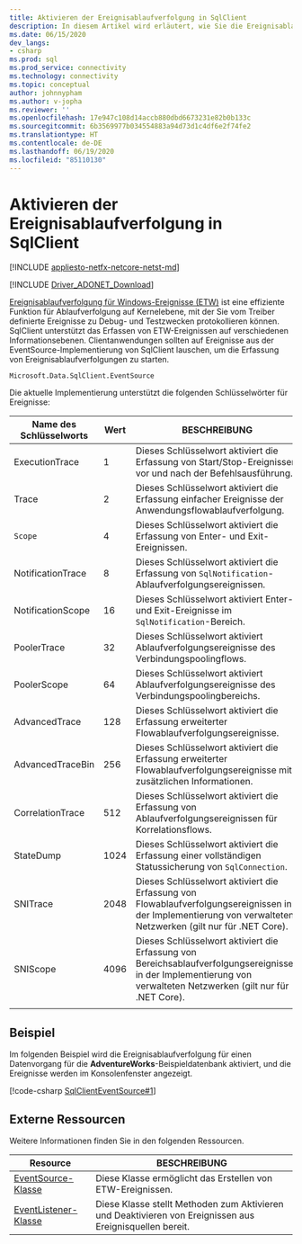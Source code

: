 ```yaml
---
title: Aktivieren der Ereignisablaufverfolgung in SqlClient
description: In diesem Artikel wird erläutert, wie Sie die Ereignisablaufverfolgung in SqlClient aktivieren, indem Sie einen Ereignislistener implementieren. Außerdem erfahren Sie, wie Sie auf Ereignisdaten zugreifen.
ms.date: 06/15/2020
dev_langs:
- csharp
ms.prod: sql
ms.prod_service: connectivity
ms.technology: connectivity
ms.topic: conceptual
author: johnnypham
ms.author: v-jopha
ms.reviewer: ''
ms.openlocfilehash: 17e947c108d14accb880dbd6673231e82b0b133c
ms.sourcegitcommit: 6b3569977b034554883a94d73d1c4df6e2f74fe2
ms.translationtype: HT
ms.contentlocale: de-DE
ms.lasthandoff: 06/19/2020
ms.locfileid: "85110130"
---
```

# <a name="enabling-event-tracing-in-sqlclient"></a>Aktivieren der Ereignisablaufverfolgung in SqlClient

[!INCLUDE [appliesto-netfx-netcore-netst-md](../../includes/appliesto-netfx-netcore-netst-md.md)]

[!INCLUDE [Driver_ADONET_Download](../../includes/driver_adonet_download.md)]

[Ereignisablaufverfolgung für Windows-Ereignisse (ETW)](https://docs.microsoft.com/windows/win32/etw/event-tracing-portal) ist eine effiziente Funktion für Ablaufverfolgung auf Kernelebene, mit der Sie vom Treiber definierte Ereignisse zu Debug- und Testzwecken protokollieren können. SqlClient unterstützt das Erfassen von ETW-Ereignissen auf verschiedenen Informationsebenen. Clientanwendungen sollten auf Ereignisse aus der EventSource-Implementierung von SqlClient lauschen, um die Erfassung von Ereignisablaufverfolgungen zu starten.

```
Microsoft.Data.SqlClient.EventSource
```

Die aktuelle Implementierung unterstützt die folgenden Schlüsselwörter für Ereignisse:

| Name des Schlüsselworts | Wert | BESCHREIBUNG |
| ------------ | ----- | ----------- |
| ExecutionTrace | 1 | Dieses Schlüsselwort aktiviert die Erfassung von Start/Stop-Ereignissen vor und nach der Befehlsausführung. |
| Trace | 2 | Dieses Schlüsselwort aktiviert die Erfassung einfacher Ereignisse der Anwendungsflowablaufverfolgung. |
| `Scope` | 4 | Dieses Schlüsselwort aktiviert die Erfassung von Enter- und Exit-Ereignissen. |
| NotificationTrace | 8 | Dieses Schlüsselwort aktiviert die Erfassung von `SqlNotification`-Ablaufverfolgungsereignissen. |
| NotificationScope | 16 | Dieses Schlüsselwort aktiviert Enter- und Exit-Ereignisse im `SqlNotification`-Bereich. |
| PoolerTrace | 32 | Dieses Schlüsselwort aktiviert Ablaufverfolgungsereignisse des Verbindungspoolingflows. |
| PoolerScope | 64 | Dieses Schlüsselwort aktiviert Ablaufverfolgungsereignisse des Verbindungspoolingbereichs. |
| AdvancedTrace | 128 | Dieses Schlüsselwort aktiviert die Erfassung erweiterter Flowablaufverfolgungsereignisse. |
| AdvancedTraceBin  | 256 | Dieses Schlüsselwort aktiviert die Erfassung erweiterter Flowablaufverfolgungsereignisse mit zusätzlichen Informationen. |
| CorrelationTrace | 512 | Dieses Schlüsselwort aktiviert die Erfassung von Ablaufverfolgungsereignissen für Korrelationsflows. |
| StateDump | 1024 | Dieses Schlüsselwort aktiviert die Erfassung einer vollständigen Statussicherung von `SqlConnection`. |
| SNITrace | 2048 | Dieses Schlüsselwort aktiviert die Erfassung von Flowablaufverfolgungsereignissen in der Implementierung von verwalteten Netzwerken (gilt nur für .NET Core). |
| SNIScope | 4096 | Dieses Schlüsselwort aktiviert die Erfassung von Bereichsablaufverfolgungsereignissen in der Implementierung von verwalteten Netzwerken (gilt nur für .NET Core). |
|||

## <a name="example"></a>Beispiel
Im folgenden Beispiel wird die Ereignisablaufverfolgung für einen Datenvorgang für die **AdventureWorks**-Beispieldatenbank aktiviert, und die Ereignisse werden im Konsolenfenster angezeigt.

[!code-csharp [SqlClientEventSource#1](~/../sqlclient/doc/samples/SqlClientEventSource.cs#1)]

## <a name="external-resources"></a>Externe Ressourcen  
Weitere Informationen finden Sie in den folgenden Ressourcen.  
  
|Resource|BESCHREIBUNG|  
|--------------|-----------------|  
|[EventSource-Klasse](https://docs.microsoft.com/dotnet/api/system.diagnostics.tracing.eventsource)|Diese Klasse ermöglicht das Erstellen von ETW-Ereignissen.| 
|[EventListener-Klasse](https://docs.microsoft.com/dotnet/api/system.diagnostics.tracing.eventlistener)|Diese Klasse stellt Methoden zum Aktivieren und Deaktivieren von Ereignissen aus Ereignisquellen bereit.| 
